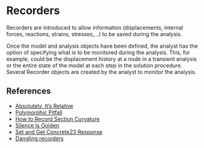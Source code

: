 # Recorders
Recorders are introduced to allow information (displacements, internal forces, reactions, strains, stresses,...) to be saved during the analysis.

Once the model and analysis objects have been defined, the analyst has the option of specifying what is to be monitored during the analysis. This, for example, could be the displacement history at a node in a transient analysis or the entire state of the model at each step in the solution procedure. Several Recorder objects are created by the analyst to monitor the analysis.


## References

- [Absolutely, It’s Relative](https://portwooddigital.com/2021/07/05/absolutely-its-relative/)
- [Polymorphic Pitfall](https://portwooddigital.com/2021/07/18/polymorphic-pitfall/)
- [How to Record Section Curvature](https://portwooddigital.com/2022/04/10/how-to-record-section-curvature/)
- [Silence Is Golden](https://portwooddigital.com/2023/09/14/silence-is-golden/)
- [Set and Get Concrete23 Response](https://portwooddigital.com/2024/10/13/set-and-get-concrete23-response/)
- [Dangling recorders](https://portwooddigital.com/2024/11/21/dangling-recorders/)
